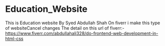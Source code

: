 # Education_Website
This is Education website By Syed Abdullah Shah
On fiverr i make this type of websiteCancel changes
The detail on this url of fiverr:-
https://www.fiverr.com/abdullahali328/do-frontend-web-development-in-html-css
